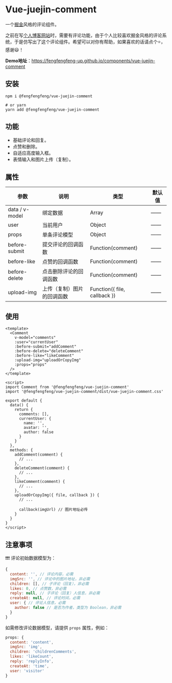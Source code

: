 # Vue-juejin-comment

一个[掘金](https://juejin.cn/)风格的评论组件。  

之前在写[个人博客网站](https://www.striveforus.com/)时，需要有评论功能，由于个人比较喜欢掘金风格的评论系统，于是仿写出了这个评论组件。希望可以对你有帮助，如果喜欢的话请点个⭐，感谢😃！

**Demo地址**：<https://fengfengfeng-up.github.io/components/vue-juejin-comment>

## 安装

``` shell
npm i @fengfengfeng/vue-juejin-comment

# or yarn
yarn add @fengfengfeng/vue-juejin-comment
```

## 功能

* 基础评论和回复。
* 点赞和删除。
* 自适应高度输入框。
* 表情输入和图片上传（复制）。

## 属性

| 参数            | 说明                    | 类型                         | 默认值  |
| -------------- | ----------------------- | ---------------------------- | -----  |
| data / v-model | 绑定数据| Array          | ——                           | ——     |
| user           | 当前用户| Object         | ——                           | ——     |
| props          | 单条评论模型| Object     | ——                           | ——      |
| before-submit  | 提交评论的回调函数        | Function(comment)            | ——     |
| before-like    | 点赞的回调函数            | Function(comment)            | ——     |
| before-delete  | 点击删除评论的回调函数     | Function(comment)            | ——     |
| upload-img     | 上传（复制）图片的回调函数 | Function({ file, callback }) | ——     |  

## 使用

``` vue
<template>
  <Comment
    v-model="comments"
    :user="currentUser"
    :before-submit="addComment"
    :before-delete="deleteComment"
    :before-like="likeComment"
    :upload-img="uploadOrCopyImg"
    :props="props"
  />
</template>

<script>
import Comment from '@fengfengfeng/vue-juejin-comment'
import '@fengfengfeng/vue-juejin-comment/dist/vue-juejin-comment.css'

export default {
  data() {
    return {
      comments: [],
      currentUser: {
        name: '',
        avatar: '',
        author: false
      }
    }
  },
  methods: {
    addComment(comment) {
      // ...
    },
    deleteComment(comment) {
      // ...
    },
    likeComment(comment) {
      // ...
    },
    uploadOrCopyImg({ file, callback }) {
      // ...
      
      callback(imgUrl) // 图片地址必传
    }
  }
}
</script>
```

## 注意事项

❗❗❗ 评论初始数据模型为：

``` js
{
  content: '', // 评论内容，必需
  imgSrc: '', // 评论中的图片地址，非必需
  children: [], // 子评论（回复），非必需
  likes: 0, // 点赞数，非必需
  reply: null, // 子评论（回复）人信息，非必需
  createAt: null, // 评论时间，必需
  user: { // 评论人信息，必需
    author: false // 是否为作者，类型为 Boolean，非必需
  } 
}
```

如需修改评论数据模型，请提供 `props` 属性，例如：

``` js
props: {
  content: 'content',
  imgSrc: 'img',
  children: 'childrenComments',
  likes: 'likeCount',
  reply: 'replyInfo',
  createAt: 'time',
  user: 'visitor'
}
```
